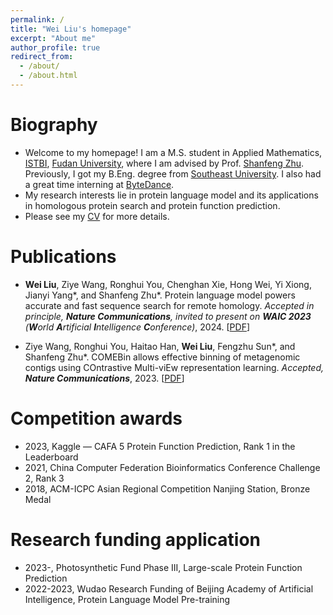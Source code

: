 ```yaml
---
permalink: /
title: "Wei Liu's homepage"
excerpt: "About me"
author_profile: true
redirect_from: 
  - /about/
  - /about.html
---
```


Biography
======
* Welcome to my homepage! I am a M.S. student in Applied Mathematics, [ISTBI](https://istbi.fudan.edu.cn/lnen/), [Fudan University](https://www.fudan.edu.cn/en/), where I am advised by Prof. [Shanfeng Zhu](https://istbi.fudan.edu.cn/lnen/info/1157/2128.htm). Previously, I got my B.Eng. degree from [Southeast University](https://www.seu.edu.cn/english/). I also had a great time interning at [ByteDance](https://www.bytedance.com/en/).
* My research interests lie in protein language model and its applications in homologous protein search and protein function prediction.
* Please see my [CV](https://maovshao.github.io/files/CV.pdf) for more details.

Publications
======
* **Wei Liu**, Ziye Wang, Ronghui You, Chenghan Xie, Hong Wei, Yi Xiong, Jianyi Yang\*, and Shanfeng Zhu\*. Protein language model powers accurate and fast sequence search for remote homology. *Accepted in principle, **Nature Communications**, invited to present on **WAIC 2023** (**W**orld **A**rtificial **I**ntelligence **C**onference)*, 2024. [[PDF](https://www.biorxiv.org/content/10.1101/2023.04.03.535375)]

* Ziye Wang, Ronghui You, Haitao Han, **Wei Liu**, Fengzhu Sun\*, and Shanfeng Zhu\*. COMEBin allows effective binning of metagenomic contigs using COntrastive Multi-viEw representation learning. *Accepted, **Nature Communications***, 2023. [[PDF](https://www.nature.com/articles/s41467-023-44290-z)]

Competition awards
======
* 2023, Kaggle — CAFA 5 Protein Function Prediction, Rank 1 in the Leaderboard
* 2021, China Computer Federation Bioinformatics Conference Challenge 2, Rank 3
* 2018, ACM-ICPC Asian Regional Competition Nanjing Station, Bronze Medal

Research funding application
======
* 2023-, Photosynthetic Fund Phase III, Large-scale Protein Function Prediction
* 2022-2023, Wudao Research Funding of Beijing Academy of Artificial Intelligence, Protein Language Model Pre-training